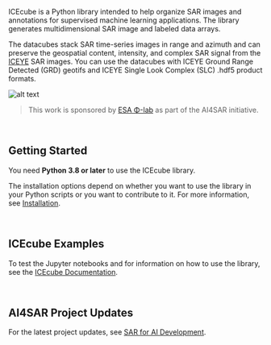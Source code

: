 ICEcube is a Python library intended to help organize SAR images and annotations for supervised machine learning applications. The library generates multidimensional SAR image and labeled data arrays.

The datacubes stack SAR time-series images in range and azimuth and can preserve the geospatial content, intensity, and complex SAR signal from the <a href='http://www.iceye.com'>ICEYE</a> SAR images. You can use the datacubes with ICEYE Ground Range Detected (GRD) geotifs and ICEYE Single Look Complex (SLC) .hdf5 product formats. 


![alt text](https://github.com/iceye-ltd/icecube/blob/main/assets/icecube.png)

>This work is sponsored by <a href='https://philab.phi.esa.int/'>ESA Φ-lab</a> as part of the AI4SAR initiative.

<br>

## Getting Started
You need **Python 3.8 or later** to use the ICEcube library.

The installation options depend on whether you want to use the library in your Python scripts or you want to contribute to it. For more information, see [Installation](https://iceye-ltd.github.io/icecube/installation).

<br>

## ICEcube Examples
To test the Jupyter notebooks and for information on how to use the library, see the  [ICEcube Documentation](https://iceye-ltd.github.io/icecube/).

<br>

## AI4SAR Project Updates
For the latest project updates, see [SAR for AI Development](https://www.iceye.com/sar-data/ai4sar).